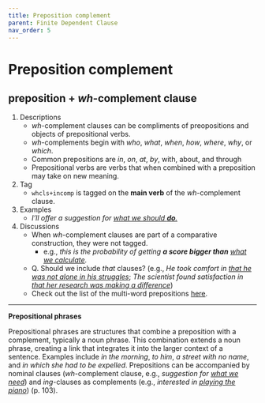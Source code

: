 ```yaml
---
title: Preposition complement
parent: Finite Dependent Clause
nav_order: 5
---
```


# Preposition complement

## preposition + *wh*-complement clause

1. Descriptions
   -  *wh*-complement clauses can be compliments of preopositions and objects of prepositional verbs.
   -  *wh*-complements begin with *who*, *what*, *when*, *how*, *where*, *why*, or *which*.
   -  Common prepositions are *in*, *on*, *at*, *by*, with, about, and through
   -  Prepositional verbs are verbs that when combined with a preposition may take on new meaning.
2. Tag
   - `whcls+incomp` is tagged on the **main verb** of the *wh*-complement clause.
3. Examples
   - *I’ll offer a suggestion for <ins>what we should **do**.</ins>*
4. Discussions
   - When *wh*-complement clauses are part of a comparative construction, they were not tagged.
      - e.g., *this is the probability of getting **a score bigger than** <ins>what we calculate</ins>.*
   - Q. Should we include *that* clauses? (e.g., *He took comfort in <ins>that he was not alone in his struggles</ins>*; *The scientist found satisfaction in <ins>that her research was making a difference</ins>*)
   - Check out the list of the multi-word prepositions [here](https://lcr-ads-lab.github.io/LxGrTagger-Documentation/docs/Discussions/#multi-words).

---

**Prepositional phrases**

Prepositional phrases are structures that combine a preposition with a complement, typically a noun phrase. This combination extends a noun phrase, creating a link that integrates it into the larger context of a sentence. Examples include *in the morning*, *to him*, *a street with no name*, and *in which she had to be expelled*. Prepositions can be accompanied by nominal clauses (*wh*-complement clause, e.g., *suggestion for <ins>what we need</ins>*) and *ing*-clauses as complements (e.g., *interested in <ins>playing the piano</ins>*) (p. 103).
